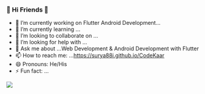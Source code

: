 ### 🐝 Hi Friends 🐝
- 🔭 I’m currently working on Flutter Android Development...
- 🌱 I’m currently learning ...
- 👯 I’m looking to collaborate on ...
- 🤔 I’m looking for help with ...
- 💬 Ask me about ...Web Development & Android Development with Flutter
- 📫 How to reach me: ...https://surya88i.github.io/CodeKaar
- 😄 Pronouns: He/His
- ⚡ Fun fact: ...

<img src="https://github-readme-stats.vercel.app/api?username=surya88i&&show_icons=true&title_color=ffffff&icon_color=bb2acf&text_color=daf7dc&font_family=Bitter&bg_color=333945" />
